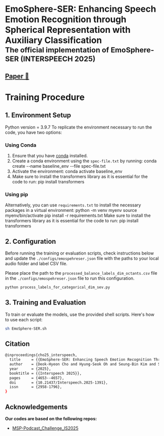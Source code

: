 # EmoSphere-SER: Enhancing Speech Emotion Recognition through Spherical Representation with Auxiliary Classification <br><sub>The official implementation of EmoSphere-SER (INTERSPEECH 2025)</sub>

## [Paper 📄](https://www.isca-archive.org/interspeech_2025/cho25_interspeech.html)


# Training Procedure

## 1. Environment Setup
Python version = 3.9.7
To replicate the environment necessary to run the code, you have two options:

### Using Conda
   1. Ensure that you have [conda](https://docs.conda.io/projects/conda/en/latest/user-guide/install/) installed.
   2. Create a conda environment using the `spec-file.txt` by running: conda create --name baseline_env --file spec-file.txt
   3. Activate the environment: conda activate baseline_env
   4. Make sure to install the transformers library as it is essential for the code to run: pip install transformers

### Using pip
Alternatively, you can use `requirements.txt` to install the necessary packages in a virtual environment: python -m venv myenv source myenv/bin/activate pip install -r requirements.txt
Make sure to install the transformers library as it is essential for the code to run: pip install transformers

## 2. Configuration
Before running the training or evaluation scripts, check instructions below and update the `./configs/emospehreser.json` file with the paths to your local audio folder and label CSV file.

Please place the path to the `processed_balance_labels_dim_octants.csv` file in the `./configs/emospehreser.json` file to run this configuration.

```bash
python process_labels_for_categorical_dim_sev.py
```

## 3. Training and Evaluation
To train or evaluate the models, use the provided shell scripts. Here's how to use each script:

```bash
sh EmoSphere-SER.sh
```

## Citation
```bash
@inproceedings{cho25_interspeech,
  title     = {{EmoSphere-SER: Enhancing Speech Emotion Recognition Through Spherical Representation with Auxiliary Classification}},
  author    = {Deok-Hyeon Cho and Hyung-Seok Oh and Seung-Bin Kim and Seong-Whan Lee},
  year      = {2025},
  booktitle = {{Interspeech 2025}},
  pages     = {4653--4657},
  doi       = {10.21437/Interspeech.2025-1391},
  issn      = {2958-1796},
}
```

## Acknowledgements
**Our codes are based on the following repos:**
* [MSP-Podcast_Challenge_IS2025](https://github.com/msplabresearch/MSP-Podcast_Challenge_IS2025?tab=readme-ov-file)

